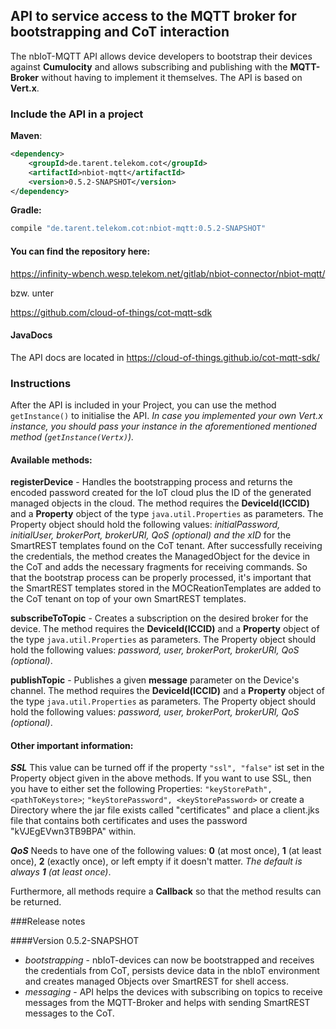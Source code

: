## API to service access to the MQTT broker for bootstrapping and CoT interaction

The nbIoT-MQTT API allows device developers to bootstrap their devices against
**Cumulocity** and allows subscribing and publishing with the **MQTT-Broker**
without having to implement it themselves. The API is based on **Vert.x**.

### Include the API in a project
**Maven**:
```xml
<dependency>
    <groupId>de.tarent.telekom.cot</groupId>
    <artifactId>nbiot-mqtt</artifactId>
    <version>0.5.2-SNAPSHOT</version>    
</dependency>
```
 
**Gradle:**
```groovy
compile "de.tarent.telekom.cot:nbiot-mqtt:0.5.2-SNAPSHOT"
```

#### You can find the repository here:
https://infinity-wbench.wesp.telekom.net/gitlab/nbiot-connector/nbiot-mqtt/

bzw. unter

https://github.com/cloud-of-things/cot-mqtt-sdk

#### JavaDocs

The API docs are located in https://cloud-of-things.github.io/cot-mqtt-sdk/


### Instructions
After the API is included in your Project, you can use the method `getInstance()` to
initialise the API. _In case you implemented your own Vert.x instance, you
should pass your instance in the aforementioned mentioned method (`getInstance(Vertx)`)._

#### Available methods:
**registerDevice** - Handles the bootstrapping process and returns the encoded password
created for the IoT cloud plus the ID of the generated managed objects in the cloud.
The method requires the **DeviceId(ICCID)** and a **Property** object of the type
`java.util.Properties` as parameters. The Property object should hold the following
values: _initialPassword, initialUser, brokerPort, brokerURI, QoS (optional) and
the xID_ for the SmartREST templates found on the CoT tenant. After successfully 
receiving the credentials, the method creates the ManagedObject for the device in
the CoT and adds the necessary fragments for receiving commands. So that the bootstrap
process can be properly processed, it's important that the SmartREST templates
stored in the MOCReationTemplates are added to the CoT tenant on top of your
own SmartREST templates.

**subscribeToTopic** - Creates a subscription on the desired broker for the device.
The method requires the **DeviceId(ICCID)** and a **Property** object of the type
`java.util.Properties` as parameters. The Property object should hold the following
values: _password, user, brokerPort, brokerURI, QoS (optional)_.

**publishTopic** - Publishes a given **message** parameter on the Device's channel.
The method requires the **DeviceId(ICCID)** and a **Property** object of the type
`java.util.Properties` as parameters. The Property object should hold the following
values: _password, user, brokerPort, brokerURI, QoS (optional)_.

#### Other important information:
_**SSL**_ This value can be turned off if the property `"ssl", "false"` ist set in
the Property object given in the above methods. If you want to use SSL, then you have
to either set the following Properties: `"keyStorePath", <pathToKeystore>`;
`"keyStorePassword", <keyStorePassword>` or create a Directory where the jar
file exists called "certificates" and place a client.jks file that contains both
certificates and uses the password "kVJEgEVwn3TB9BPA" within.

_**QoS**_ Needs to have one of the following values: **0** (at most once), **1** 
(at least once), **2** (exactly once), or left empty if it doesn't matter. _The
default is always **1** (at least once)_.

Furthermore, all methods require a **Callback** so that the method results can
be returned.

###Release notes

####Version 0.5.2-SNAPSHOT
- *bootstrapping* - nbIoT-devices can now be bootstrapped and receives the
credentials from CoT, persists device data in the nbIoT environment and creates
managed Objects over SmartREST for shell access.
- *messaging* - API helps the devices with subscribing on topics to receive messages
from the MQTT-Broker and helps with sending SmartREST messages to the CoT.